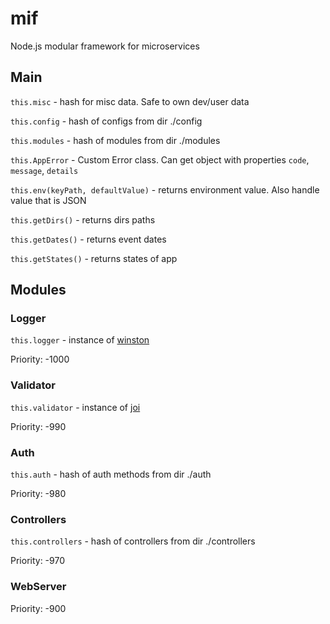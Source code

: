 # mif
Node.js modular framework for microservices

## Main
`this.misc` - hash for misc data. Safe to own dev/user data

`this.config` - hash of configs from dir ./config

`this.modules` - hash of modules from dir ./modules

`this.AppError` - Custom Error class. Can get object with properties `code`, `message`, `details`

`this.env(keyPath, defaultValue)` - returns environment value. Also handle value that is JSON

`this.getDirs()` - returns dirs paths

`this.getDates()` - returns event dates

`this.getStates()` - returns states of app 

## Modules
### Logger
`this.logger` - instance of [winston](https://github.com/winstonjs/winston)

Priority: -1000

### Validator
`this.validator` - instance of [joi](https://github.com/hapijs/joi)

Priority: -990

### Auth
`this.auth` - hash of auth methods from dir ./auth

Priority: -980 
 
### Controllers
`this.controllers` - hash of controllers from dir ./controllers

Priority: -970

### WebServer
Priority: -900
